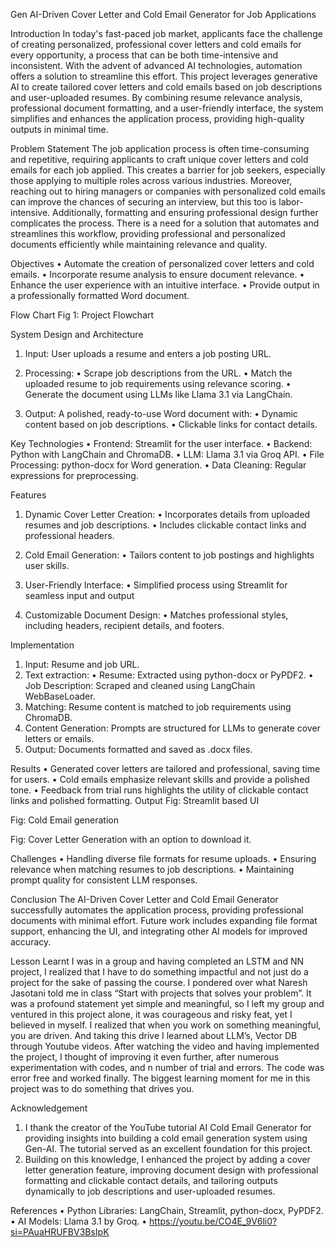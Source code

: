 Gen AI-Driven Cover Letter and Cold Email Generator for Job Applications

Introduction
In today's fast-paced job market, applicants face the challenge of creating personalized, professional cover letters and cold emails for every opportunity, a process that can be both time-intensive and inconsistent. With the advent of advanced AI technologies, automation offers a solution to streamline this effort.
This project leverages generative AI to create tailored cover letters and cold emails based on job descriptions and user-uploaded resumes. By combining resume relevance analysis, professional document formatting, and a user-friendly interface, the system simplifies and enhances the application process, providing high-quality outputs in minimal time.

Problem Statement
The job application process is often time-consuming and repetitive, requiring applicants to craft unique cover letters and cold emails for each job applied. This creates a barrier for job seekers, especially those applying to multiple roles across various industries.
Moreover, reaching out to hiring managers or companies with personalized cold emails can improve the chances of securing an interview, but this too is labor-intensive. Additionally, formatting and ensuring professional design further complicates the process. There is a need for a solution that automates and streamlines this workflow, providing professional and personalized documents efficiently while maintaining relevance and quality.

Objectives
•	Automate the creation of personalized cover letters and cold emails.
•	Incorporate resume analysis to ensure document relevance.
•	Enhance the user experience with an intuitive interface.
•	Provide output in a professionally formatted Word document.

Flow Chart
Fig 1: Project Flowchart
 
System Design and Architecture
1.	Input: User uploads a resume and enters a job posting URL.

2.	Processing:
•	Scrape job descriptions from the URL.
•	Match the uploaded resume to job requirements using relevance scoring.
•	Generate the document using LLMs like Llama 3.1 via LangChain.

3.	Output: A polished, ready-to-use Word document with:
•	Dynamic content based on job descriptions.
•	Clickable links for contact details.
 

Key Technologies
•	Frontend: Streamlit for the user interface.
•	Backend: Python with LangChain and ChromaDB.
•	LLM: Llama 3.1 via Groq API.
•	File Processing: python-docx for Word generation.
•	Data Cleaning: Regular expressions for preprocessing.

Features
1.	Dynamic Cover Letter Creation:
•	Incorporates details from uploaded resumes and job descriptions.
•	Includes clickable contact links and professional headers.

2.	Cold Email Generation:
•	Tailors content to job postings and highlights user skills.

3.	User-Friendly Interface:
•	Simplified process using Streamlit for seamless input and output

4.	Customizable Document Design:
•	Matches professional styles, including headers, recipient details, and footers.

Implementation
1.	Input: Resume and job URL.
2.	Text extraction:
•	Resume: Extracted using python-docx or PyPDF2.
•	Job Description: Scraped and cleaned using LangChain WebBaseLoader.
3.	Matching: Resume content is matched to job requirements using ChromaDB.
4.	Content Generation: Prompts are structured for LLMs to generate cover letters or emails.
5.	Output: Documents formatted and saved as .docx files.

Results
•	Generated cover letters are tailored and professional, saving time for users.
•	Cold emails emphasize relevant skills and provide a polished tone.
•	Feedback from trial runs highlights the utility of clickable contact links and polished formatting.
Output
Fig: Streamlit based UI
 

Fig: Cold Email generation
 

Fig: Cover Letter Generation with an option to download it.
 
Challenges
•	Handling diverse file formats for resume uploads.
•	Ensuring relevance when matching resumes to job descriptions.
•	Maintaining prompt quality for consistent LLM responses.

Conclusion
The AI-Driven Cover Letter and Cold Email Generator successfully automates the application process, providing professional documents with minimal effort. Future work includes expanding file format support, enhancing the UI, and integrating other AI models for improved accuracy.

Lesson Learnt
I was in a group and having completed an LSTM and NN project, I realized that I have to do something impactful and not just do a project for the sake of passing the course. I pondered over what Naresh Jasotani told me in class “Start with projects that solves your problem”. It was a profound statement yet simple and meaningful, so I left my group and ventured in this project alone, it was courageous and risky feat, yet I believed in myself. I realized that when you work on something meaningful, you are driven. And taking this drive I learned about LLM’s, Vector DB through Youtube videos. After watching the video and having implemented the project, I thought of improving it even further, after numerous experimentation with codes, and n number of trial and errors. The code was error free and worked finally. The biggest learning moment for me in this project was to do something that drives you.

Acknowledgement
1.	I thank the creator of the YouTube tutorial AI Cold Email Generator for providing insights into building a cold email generation system using Gen-AI. The tutorial served as an excellent foundation for this project.
2.	Building on this knowledge, I enhanced the project by adding a cover letter generation feature, improving document design with professional formatting and clickable contact details, and tailoring outputs dynamically to job descriptions and user-uploaded resumes.

                  
References
•	Python Libraries: LangChain, Streamlit, python-docx, PyPDF2.
•	AI Models: Llama 3.1 by Groq.
•	https://youtu.be/CO4E_9V6li0?si=PAuaHRUFBV3BsIpK
